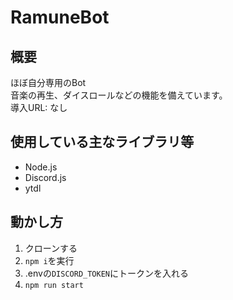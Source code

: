 # RamuneBot

## 概要

ほぼ自分専用のBot<br>
音楽の再生、ダイスロールなどの機能を備えています。<br>
導入URL: なし<br>

## 使用している主なライブラリ等

- Node.js
- Discord.js
- ytdl

## 動かし方

1. クローンする
1. `npm i`を実行
1. .envの`DISCORD_TOKEN`にトークンを入れる
1. `npm run start`
